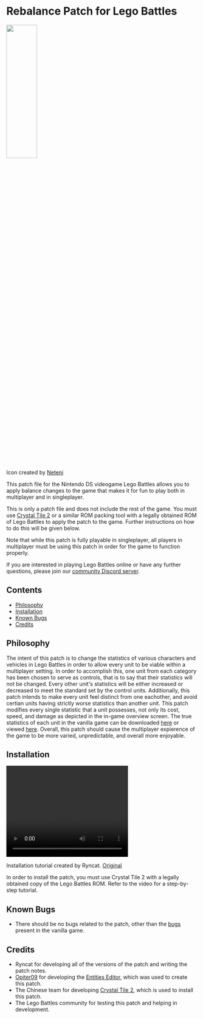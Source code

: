 ﻿# Rebalance Patch for Lego Battles
<img src="https://github.com/user-attachments/assets/950451be-7eb1-479e-a6a8-0c9d43ee0f79" width="40%" height="30%"> </img>
<br>
Icon created by [Neteni](https://www.youtube.com/@Tititeni_hortitidanldraft)

This patch file for the Nintendo DS videogame Lego Battles allows you to apply balance changes to the game that makes it for fun to play both in multiplayer and in singleplayer. 

This is only a patch file and does not include the rest of the game. You must use [Crystal Tile 2](https://www.romhacking.net/utilities/818/) or a similar ROM packing tool with a legally obtained ROM of Lego Battles to apply the patch to the game. Further instructions on how to do this will be given below.  

Note that while this patch is fully playable in singleplayer, all players in multiplayer must be using this patch in order for the game to function properly. 

If you are interested in playing Lego Battles online or have any further questions, please join our [community Discord server](https://discord.gg/pkGt3C79Af).

## Contents
- [Philosophy](#Philosophy)
- [Installation](#Installation)
- [Known Bugs](#Known-Bugs)
- [Credits](#Credits)

## Philosophy

The intent of this patch is to change the statistics of various characters and vehicles in Lego Battles in order to allow every unit to be viable within a multiplayer setting. In order to accomplish this, one unit from each category has been chosen to serve as controls, that is to say that their statistics will not be changed. Every other unit's statistics will be either increased or decreased to meet the standard set by the control units. Additionally, this patch intends to make every unit feel distinct from one eachother, and avoid certian units having strictly worse statistics than another unit. This patch modifies every single statistic that a unit possesses, not only its cost, speed, and damage as depicted in the in-game overview screen. The true statistics of each unit in the vanilla game can be downloaded [here](https://github.com/user-attachments/files/18308125/True.stats.compare.sheet.xlsx) or viewed [here](https://docs.google.com/spreadsheets/d/1gdDhwZ9KOIT5hH9Z9l-DfldMZMTKhB7pW1fWljbcPbQ/edit?usp=sharing). Overall, this patch should cause the multiplayer expierence of the game to be more varied, unpredictable, and overall more enjoyable.

## Installation
<video src="https://github.com/user-attachments/assets/de1405c1-a923-487f-a03c-8d1b0fd6dee5" width="320" height="240" controls><figcaption>Installation tutorial created by Ryncat. [Original](https://youtu.be/n_GBYU4wpa4)</figcaption></video>

In order to install the patch, you must use Crystal Tile 2 with a legally obtained copy of the Lego Battles ROM. Refer to the video for a step-by-step tutorial.

## Known Bugs
- There should be no bugs related to the patch, other than the [bugs](https://legobattles.miraheze.org/wiki/Bug) present in the vanilla game.

## Credits
- Ryncat for developing all of the versions of the patch and writing the patch notes.
- [Opiter09](https://github.com/opiter09) for developing the [Entities Editor](https://github.com/opiter09/Entities-Editor), which was used to create this patch.
- The Chinese team for developing [Crystal Tile 2](https://www.romhacking.net/utilities/818/), which is used to install this patch.
- The Lego Battles community for testing this patch and helping in development.
